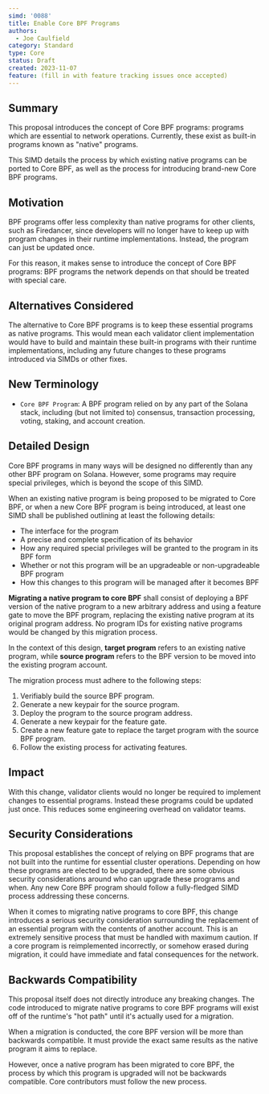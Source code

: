 ```yaml
---
simd: '0088'
title: Enable Core BPF Programs
authors:
  - Joe Caulfield
category: Standard
type: Core
status: Draft
created: 2023-11-07
feature: (fill in with feature tracking issues once accepted)
---
```


## Summary

This proposal introduces the concept of Core BPF programs: programs which are
essential to network operations. Currently, these exist as built-in programs
known as "native" programs.

This SIMD details the process by which existing native programs can be
ported to Core BPF, as well as the process for introducing brand-new Core BPF
programs.

## Motivation

BPF programs offer less complexity than native programs for other clients, such
as Firedancer, since developers will no longer have to keep up with program
changes in their runtime implementations. Instead, the program can just be
updated once.

For this reason, it makes sense to introduce the concept of Core BPF programs:
BPF programs the network depends on that should be treated with special care.

## Alternatives Considered

The alternative to Core BPF programs is to keep these essential programs as
native programs. This would mean each validator client implementation would have
to build and maintain these built-in programs with their runtime
implementations, including any future changes to these programs introduced via
SIMDs or other fixes.

## New Terminology

- `Core BPF Program`: A BPF program relied on by any part of the Solana stack,
  including (but not limited to) consensus, transaction processing, voting,
  staking, and account creation.

## Detailed Design

Core BPF programs in many ways will be designed no differently than any other
BPF program on Solana. However, some programs may require special privileges,
which is beyond the scope of this SIMD.

When an existing native program is being proposed to be migrated to Core BPF,
or when a new Core BPF program is being introduced, at least one SIMD shall be
published outlining at least the following details:

- The interface for the program
- A precise and complete specification of its behavior
- How any required special privileges will be granted to the program in its BPF
  form
- Whether or not this program will be an upgradeable or non-upgradeable BPF
  program
- How this changes to this program will be managed after it becomes BPF

**Migrating a native program to core BPF** shall consist of deploying a
BPF version of the native program to a new arbitrary address and using a
feature gate to move the BPF program, replacing the existing native program at
its original program address. No program IDs for existing native programs would
be changed by this migration process.

In the context of this design, **target program** refers to an existing native
program, while **source program** refers to the BPF version to be moved into the
existing program account.

The migration process must adhere to the following steps:

1. Verifiably build the source BPF program.
2. Generate a new keypair for the source program.
3. Deploy the program to the source program address.
4. Generate a new keypair for the feature gate.
5. Create a new feature gate to replace the target program with the source BPF
   program.
6. Follow the existing process for activating features.

## Impact

With this change, validator clients would no longer be required to implement
changes to essential programs. Instead these programs could be updated just
once. This reduces some engineering overhead on validator teams.

## Security Considerations

This proposal establishes the concept of relying on BPF programs that are not
built into the runtime for essential cluster operations. Depending on how these
programs are elected to be upgraded, there are some obvious security
considerations around who can upgrade these programs and when. Any new Core BPF
program should follow a fully-fledged SIMD process addressing these concerns.

When it comes to migrating native programs to core BPF, this change introduces a
serious security consideration surrounding the replacement of an essential
program with the contents of another account. This is an extremely sensitive
process that must be handled with maximum caution. If a core program is
reimplemented incorrectly, or somehow erased during migration, it could have
immediate and fatal consequences for the network.

## Backwards Compatibility

This proposal itself does not directly introduce any breaking changes. The code
introduced to migrate native programs to core BPF programs will exist off of the
runtime's "hot path" until it's actually used for a migration.

When a migration is conducted, the core BPF version will be more than backwards
compatible. It must provide the exact same results as the native program it aims
to replace.

However, once a native program has been migrated to core BPF, the process by
which this program is upgraded will not be backwards compatible. Core
contributors must follow the new process.
